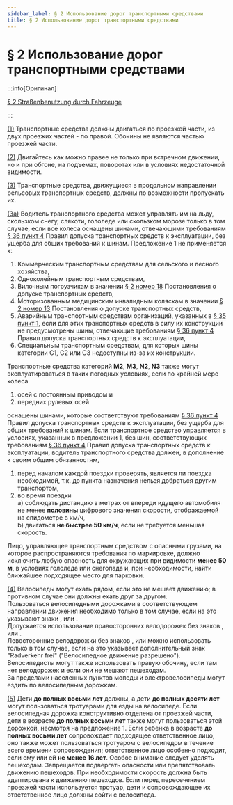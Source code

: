 ```yaml
---
sidebar_label: § 2 Использование дорог транспортными средствами
title: § 2 Использование дорог транспортными средствами
---
```


<VerifiedTranslationIcon />

# § 2 Использование дорог транспортными средствами

:::info[Оригинал]

[§ 2 Straßenbenutzung durch Fahrzeuge](https://www.gesetze-im-internet.de/stvo_2013/__2.html)

:::

<span id="1">[(1)](#1)</span> Транспортные средства должны двигаться по проезжей части, из двух проезжих частей - по правой. Обочины не являются частью проезжей части.

<span id="2">[(2)](#2)</span> Двигайтесь как можно правее не только при встречном движении, но и при обгоне, на подъемах, поворотах или в условиях недостаточной видимости.

<span id="3">[(3)](#3)</span> Транспортные средства, движущиеся в продольном направлении рельсовых транспортных средств, должны по возможности пропускать их.

<span id="3a">[(3a)](#3a)</span> Водитель транспортного средства может управлять им на льду, скользком снегу, слякоти, гололеде или скользком морозе только в том случае, если все колеса оснащены шинами, отвечающими требованиям [§ 36 пункт 4](https://www.gesetze-im-internet.de/stvzo_2012/__36.html) Правил допуска транспортных средств к эксплуатации, без ущерба для общих требований к шинам. Предложение 1 не применяется к:
1. Коммерческим транспортным средствам для сельского и лесного хозяйства,
2. Одноколейным транспортным средствам,
3. Вилочным погрузчикам в значении [§ 2 номер 18](https://www.gesetze-im-internet.de/fzv_2023/__2.html) Постановления о допуске транспортных средств,
4. Моторизованным медицинским инвалидным коляскам в значении [§ 2 номер 13](https://www.gesetze-im-internet.de/fzv_2023/__2.html) Постановления о допуске транспортных средств,
5. Аварийным транспортным средствам организаций, указанных в [§ 35 пункт 1](/docs/general-traffic-rules/special-rights#1), если для этих транспортных средств в силу их конструкции не предусмотрены шины, отвечающие требованиям [§ 36 пункт 4](https://www.gesetze-im-internet.de/stvzo_2012/__36.html) Правил допуска транспортных средств к эксплуатации,
6. Специальным транспортным средствам, для которых шины категории C1, C2 или C3 недоступны из-за их конструкции.

Транспортные средства категорий **M2**, **M3**, **N2**, **N3** также могут эксплуатироваться в таких погодных условиях, если по крайней мере колеса
1. осей с постоянным приводом и
2. передних рулевых осей

оснащены шинами, которые соответствуют требованиям [§ 36 пункт 4](https://www.gesetze-im-internet.de/stvzo_2012/__36.html) Правил допуска транспортных средств к эксплуатации, без ущерба для общих требований к шинам. Если транспортное средство управляется в условиях, указанных в предложении 1, без шин, соответствующих требованиям [§ 36 пункт 4](https://www.gesetze-im-internet.de/stvzo_2012/__36.html) Правил допуска транспортных средств к эксплуатации, водитель транспортного средства должен, в дополнение к своим общим обязанностям,
1. перед началом каждой поездки проверять, является ли поездка необходимой, т.к. до пункта назначения нельзя добраться другим транспортом,
2. во время поездки  
    a) соблюдать дистанцию в метрах от впереди идущего автомобиля не менее **половины** цифрового значения скорости, отображаемой на спидометре в км/ч,  
    b) двигаться **не быстрее 50 км/ч**, если не требуется меньшая скорость.

Лицо, управляющее транспортным средством с опасными грузами, на которое распространяются требования по маркировке, должно исключить любую опасность для окружающих при видимости **менее 50 м**, в условиях гололеда или снегопада и, при необходимости, найти ближайшее подходящее место для парковки.

<span id="4">[(4)](#4)</span> Велосипеды могут ехать рядом, если это не мешает движению; в противном случае они должны ехать друг за другом.  
Пользоваться велосипедными дорожками в соответствующем направлении движения необходимо только в том случае, если на это указывают знаки <TrafficSign sign="237" />, <TrafficSign sign="240" /> или <TrafficSign sign="241" />.  
Допускается использование правосторонних велодорожек без знаков <TrafficSign sign="237" />, <TrafficSign sign="240" /> или <TrafficSign sign="241" />.  
Левосторонние велодорожки без знаков <TrafficSign sign="237" />, <TrafficSign sign="240" /> или <TrafficSign sign="241" /> можно использовать только в том случае, если на это указывает дополнительный знак "Radverkehr frei" ("Велосипедное движение разрешено").  
Велосипедисты могут также использовать правую обочину, если там нет велодорожек и если они не мешают пешеходам.  
За пределами населенных пунктов мопеды и электровелосипеды могут ездить по велосипедным дорожкам.

<span id="5">[(5)](#5)</span> Дети **до полных восьми лет** должны, а дети **до полных десяти лет** могут пользоваться тротуарами для езды на велосипеде. Если велосипедная дорожка конструктивно отделена от проезжей части, дети в возрасте **до полных восьми лет** также могут пользоваться этой дорожкой, несмотря на предложение 1. Если ребенка в возрасте **до полных восьми лет** сопровождает подходящее ответственное лицо, оно также может пользоваться тротуаром с велосипедом в течение всего времени сопровождения; ответственное лицо особенно подходит, если ему или ей **не менее 16 лет**. Особое внимание следует уделять пешеходам. Запрещается подвергать опасности или препятствовать движению пешеходов. При необходимости скорость должна быть адаптирована к движению пешеходов. Если перед пересечением проезжей части используется тротуар, дети и сопровождающее их ответственное лицо должны сойти с велосипеда.

